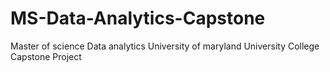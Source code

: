 # MS-Data-Analytics-Capstone
Master of science Data analytics University of maryland University College Capstone Project
